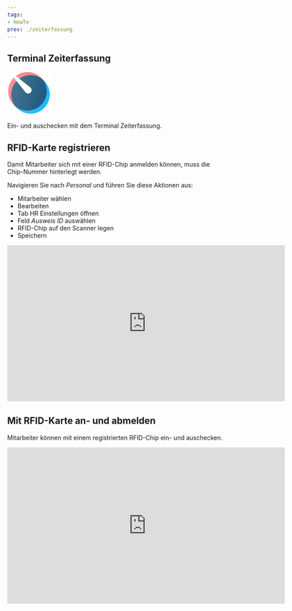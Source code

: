 ```yaml
---
tags:
- HowTo
prev: ./zeiterfassung
---
```

## Terminal Zeiterfassung
![icons_odoo_hr_timesheet](assets/icons_odoo_hr_timesheet.png)

Ein- und auschecken mit dem Terminal Zeiterfassung.

## RFID-Karte registrieren

Damit Mitarbeiter sich mit einer RFID-Chip anmelden können, muss die Chip-Nummer hinterlegt werden.

Navigieren Sie nach *Personal* und führen Sie diese Aktionen aus:
* Mitarbeiter wählen
* Bearbeiten
* Tab HR Einstellungen öffnen
* Feld *Ausweis ID* auswählen
* RFID-Chip auf den Scanner legen
* Speichern

<iframe title="vimeo-player" src="https://player.vimeo.com/video/727928057?h=8278678305" width="640" height="360" frameborder="0" allowfullscreen></iframe>

## Mit RFID-Karte an- und abmelden

Mitarbeiter können mit einem registrierten RFID-Chip ein- und auschecken.

<iframe title="vimeo-player" src="https://player.vimeo.com/video/727928034?h=e73bd9eb0f" width="640" height="360" frameborder="0" allowfullscreen></iframe>